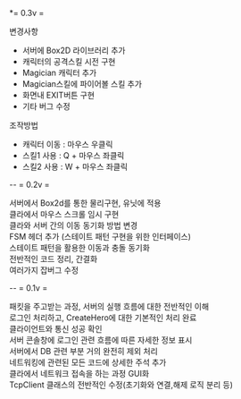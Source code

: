 *= 0.3v =  

변경사항   
 - 서버에 Box2D 라이브러리 추가  
 - 캐릭터의 공격스킬 시전 구현  
 - Magician 캐릭터 추가  
 - Magician스킬에 파이어볼 스킬 추가  
 - 화면내 EXIT버튼 구현  
 - 기타 버그 수정  


조작방법  
 - 캐릭터 이동 : 마우스 우클릭  
 - 스킬1 사용 : Q + 마우스 좌클릭    
 - 스킬2 사용 : W + 마우스 좌클릭  

--
= 0.2v =

서버에서 Box2d를 통한 물리구현, 유닛에 적용  
클라에서 마우스 스크롤 임시 구현  
클라와 서버 간의 이동 동기화 방법 변경  
FSM 헤더 추가 (스테이트 패턴 구현을 위한 인터페이스)  
스테이트 패턴을 활용한 이동과 충돌 동기화  
전반적인 코드 정리, 간결화  
여러가지 잡버그 수정  

--
= 0.1v =

패킷을 주고받는 과정, 서버의 실행 흐름에 대한 전반적인 이해  
로그인 처리하고, CreateHero에 대한 기본적인 처리 완료  
클라이언트와 통신 성공 확인  
서버 콘솔창에 로그인 관련 흐름에 따른 자세한 정보 표시  
서버에서 DB 관련 부분 거의 완전히 제외 처리  
네트워킹에 관련된 모든 코드에 상세한 주석 추가  
클라에서 네트워크 접속을 하는 과정 GUI화  
TcpClient 클래스의 전반적인 수정(초기화와 연결,해제 로직 분리 등)
